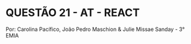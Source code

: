 # QUESTÃO 21 - AT - REACT
Por:
Carolina Pacífico, João Pedro Maschion & Julie Missae Sanday - 3° EMIA
